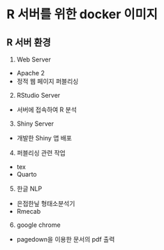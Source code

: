 # R 서버를 위한 docker 이미지

## R 서버 환경

1. Web Server
  - Apache 2
  - 정적 웹 페이지 퍼블리싱
2. RStudio Server
  - 서버에 접속하여 R 분석
3. Shiny Server
  - 개발한 Shiny 앱 배포
4. 퍼블리싱 관련 작업
  - tex
  - Quarto
5. 한글 NLP
  - 은접한닢 형태소분석기
  - Rmecab
6. google chrome
  - pagedown을 이용한 문서의 pdf 출력
  
